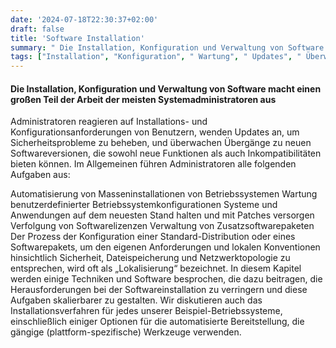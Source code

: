 ```yaml
---
date: '2024-07-18T22:30:37+02:00'
draft: false
title: 'Software Installation'
summary: " Die Installation, Konfiguration und Verwaltung von Software macht einen großen Teil der Arbeit der meisten Systemadministratoren aus"
tags: ["Installation", "Konfiguration", " Wartung", " Updates", " Überwachung", "Sicherheitsmanagement"]
---
```


#### Die Installation, Konfiguration und Verwaltung von Software macht einen großen Teil der Arbeit der meisten Systemadministratoren aus

Administratoren reagieren auf Installations- und Konfigurationsanforderungen von Benutzern, wenden Updates an, um Sicherheitsprobleme zu beheben, und überwachen Übergänge zu neuen Softwareversionen, die sowohl neue Funktionen als auch Inkompatibilitäten bieten können. Im Allgemeinen führen Administratoren alle folgenden Aufgaben aus:

Automatisierung von Masseninstallationen von Betriebssystemen
Wartung benutzerdefinierter Betriebssystemkonfigurationen
Systeme und Anwendungen auf dem neuesten Stand halten und mit Patches versorgen
Verfolgung von Softwarelizenzen
Verwaltung von Zusatzsoftwarepaketen
Der Prozess der Konfiguration einer Standard-Distribution oder eines Softwarepakets, um den eigenen Anforderungen und lokalen Konventionen hinsichtlich Sicherheit, Dateispeicherung und Netzwerktopologie zu entsprechen, wird oft als „Lokalisierung“ bezeichnet. In diesem Kapitel werden einige Techniken und Software besprochen, die dazu beitragen, die Herausforderungen bei der Softwareinstallation zu verringern und diese Aufgaben skalierbarer zu gestalten. Wir diskutieren auch das Installationsverfahren für jedes unserer Beispiel-Betriebssysteme, einschließlich einiger Optionen für die automatisierte Bereitstellung, die gängige (plattform-spezifische) Werkzeuge verwenden.